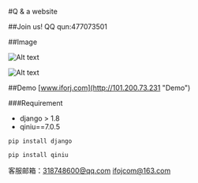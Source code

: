#Q & a website

##Join us!
 QQ qun:477073501


##Image

![Alt text](http://i3.tietuku.com/cead7c100d359e2d.png)

![Alt text](http://i3.tietuku.com/6d1165a13be688df.png)


##Demo
[www.iforj.com](http://101.200.73.231 "Demo")

###Requirement


+ django > 1.8
+ qiniu==7.0.5

```
pip install django

pip install qiniu
``` 
客服邮箱：318748600@qq.com   ifojcom@163.com
